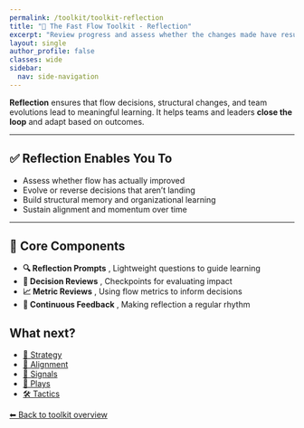```yaml
---
permalink: /toolkit/toolkit-reflection
title: "🔄 The Fast Flow Toolkit - Reflection"
excerpt: "Review progress and assess whether the changes made have resulted in improved flow and alignment. Questions or prompts for reflection, helping users assess how the flow is evolving and where they may need to double down on efforts."
layout: single
author_profile: false
classes: wide
sidebar:
  nav: side-navigation
---
```


**Reflection** ensures that flow decisions, structural changes, and team evolutions lead to meaningful learning. It helps teams and leaders **close the loop** and adapt based on outcomes.

---

## ✅ Reflection Enables You To

- Assess whether flow has actually improved  
- Evolve or reverse decisions that aren’t landing  
- Build structural memory and organizational learning  
- Sustain alignment and momentum over time  

---

## 🧩 Core Components

- **🔍 Reflection Prompts** , Lightweight questions to guide learning  
- **📅 Decision Reviews** , Checkpoints for evaluating impact  
- **📈 Metric Reviews** , Using flow metrics to inform decisions  
- **🔄 Continuous Feedback** , Making reflection a regular rhythm

## What next?

- [🧭 Strategy](/toolkit/toolkit-strategy)
- [🔄 Alignment](/toolkit/toolkit-alignment)
- [📡 Signals](/toolkit/toolkit-signals)
- [🎯 Plays](/toolkit/toolkit-plays)
- [🛠️ Tactics](/toolkit/toolkit-tactics)

[⬅ Back to toolkit overview](/toolkit/toolkit-overview)
